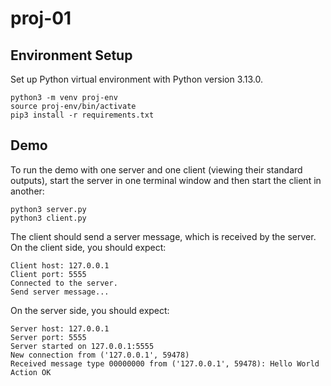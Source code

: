 # proj-01

## Environment Setup

Set up Python virtual environment with Python version 3.13.0.
```
python3 -m venv proj-env
source proj-env/bin/activate
pip3 install -r requirements.txt
```

## Demo

To run the demo with one server and one client (viewing their standard outputs), start the server in one terminal window and then start the client in another:
```
python3 server.py
python3 client.py
```
The client should send a server message, which is received by the server. On the client side, you should expect:
```
Client host: 127.0.0.1
Client port: 5555
Connected to the server.
Send server message...
```
On the server side, you should expect:
```
Server host: 127.0.0.1
Server port: 5555
Server started on 127.0.0.1:5555
New connection from ('127.0.0.1', 59478)
Received message type 00000000 from ('127.0.0.1', 59478): Hello World
Action OK
```